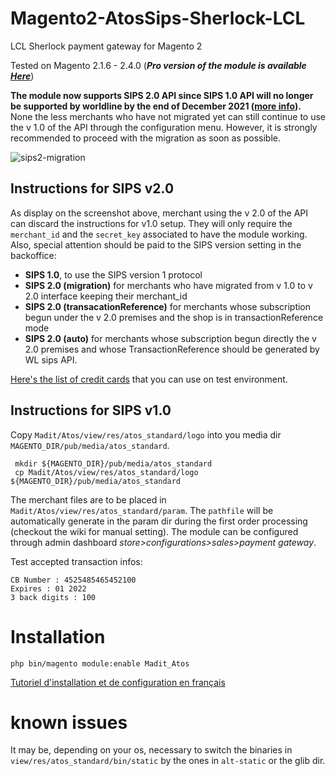 # Magento2-AtosSips-Sherlock-LCL

LCL Sherlock payment gateway for Magento 2




Tested on Magento 2.1.6 - 2.4.0 (***Pro version of the module is available [Here](https://www.madit.fr/shop/product/worldline-sips2-module-for-magento-2-6)***)


**The module now supports SIPS 2.0 API since SIPS 1.0 API will no longer be supported by worldline by the end of December 2021 ([more info](https://documentation.sips.worldline.com/en/announcements/end-sips-10.html)).**
None the less merchants who have not migrated yet can still continue to use the v 1.0 of the API through the configuration menu.
However, it is strongly recommended to proceed with the migration as soon as possible.

![sips2-migration](https://user-images.githubusercontent.com/3765910/116287004-2dc5d080-a790-11eb-8f46-f8226abc2899.png)
 

## Instructions for SIPS v2.0
As display on the screenshot above, merchant using the v 2.0 of the API can discard the instructions for v1.0 setup.
They will only require the `merchant_id` and the `secret_key` associated to have the module working.
Also, special attention should be paid to the SIPS version setting in the backoffice:
 - **SIPS 1.0**, to use the SIPS version 1 protocol
 - **SIPS 2.0 (migration)** for merchants who have migrated from v 1.0 to v 2.0 interface keeping their merchant_id
 - **SIPS 2.0 (transacationReference)** for merchants whose subscription begun under the v 2.0 premises and the shop is in transactionReference mode
 - **SIPS 2.0 (auto)** for merchants whose subscription begun directly  the v 2.0 premises and whose TransactionReference should be generated by WL sips API.
 
[Here's the list of credit cards](https://documentation.sips.worldline.com/fr/cartes-de-test.html) that you can use on test environment.

## Instructions for SIPS v1.0
Copy ```Madit/Atos/view/res/atos_standard/logo``` into you media dir ```MAGENTO_DIR/pub/media/atos_standard```.
```shell
 mkdir ${MAGENTO_DIR}/pub/media/atos_standard
 cp Madit/Atos/view/res/atos_standard/logo ${MAGENTO_DIR}/pub/media/atos_standard
```
The merchant files are to be placed in ``` Madit/Atos/view/res/atos_standard/param```.
The  `pathfile` will be automatically generate in the param dir during the first order processing (checkout the wiki for manual setting).
The module can be configured through admin dashboard *store>configurations>sales>payment gateway*.

Test accepted transaction infos:

```
CB Number : 4525485465452100
Expires : 01 2022
3 back digits : 100
```

Installation
============

```php bin/magento module:enable Madit_Atos```

 [Tutoriel d'installation et de configuration en français](https://www.madit.fr/r/Q1P)

known issues
============
It may be, depending on your os, necessary to switch the binaries in ```view/res/atos_standard/bin/static``` by the ones in `alt-static` or the glib dir.
